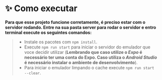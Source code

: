 # **✨ Como executar**

**Para que esse projeto funcione corretamente, é preciso estar com o servidor rodando. Entre na sua pasta server para rodar o servidor e entro terminal execute os seguintes comandos:**

> - Instale os pacotes com `npm install`.
> - Execute `npm run start` para iniciar o servidor do emulador que voce decidir utilizar (**Lembrando que caso utilize o _Expo_ é necessário ter uma conta do Expo. Caso utiliza o _Android Studio_ é necessário instalar o ambiente de desenvolvimento**).
> - Para iniciar o emulador limpando o cache execute `npm run start --clear`.
